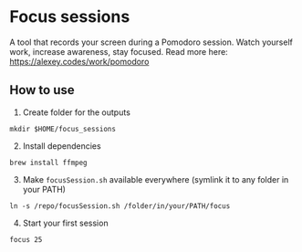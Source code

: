 # Focus sessions

A tool that records your screen during a Pomodoro session. Watch yourself work, increase awareness, stay focused.
Read more here: https://alexey.codes/work/pomodoro

## How to use

1. Create folder for the outputs
```
mkdir $HOME/focus_sessions
```

2. Install dependencies
```
brew install ffmpeg
```

3. Make `focusSession.sh` available everywhere (symlink it to any folder in your PATH)
```
ln -s /repo/focusSession.sh /folder/in/your/PATH/focus
```

4. Start your first session
```
focus 25
```
